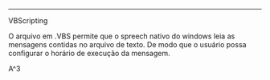 
------------------------------------
VBScripting



O arquivo em .VBS permite que o spreech nativo do windows leia as mensagens contidas no arquivo de texto. De modo que o usuário possa configurar o horário de execução da mensagem.


A^3
